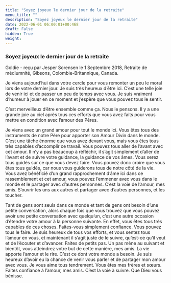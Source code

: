 ```yaml
---
title: "Soyez joyeux le dernier jour de la retraite"
menu_title: ""
description: "Soyez joyeux le dernier jour de la retraite"
date: 2022-06-01 06:00:01+00:468
draft: False
hidden: True
weight:
---
```

### Soyez joyeux le dernier jour de la retraite

Goldie - reçu par Jesper Sorensen le 1 Septembre 2018, Retraite de médiumnité, Gibsons, Colombie-Britannique, Canada.

Je viens aujourd’hui dans votre cercle pour vous remonter un peu le moral lors de votre dernier jour. Je suis très heureux d’être ici. C’est une telle joie de venir ici et de passer un peu de temps avec vous. Je suis vraiment d’humeur à jouer en ce moment et j’espère que vous pouvez tous le sentir.

C’est merveilleux d’être ensemble comme ça. Nous le pensons. Il y a une grande joie au ciel après tous ces efforts que vous avez faits pour vous mettre en condition avec l’amour des Pères.

Je viens avec un grand amour pour tout le monde ici. Vous êtes tous des instruments de notre Père pour apporter son Amour Divin dans le monde. C’est une tâche énorme que vous avez devant vous, mais vous êtes tous très capables d’accomplir ce travail. Vous pouvez tous aller de l’avant avec cet amour. Il n’y a pas beaucoup à réfléchir, il s’agit simplement d’aller de l’avant et de suivre votre guidance, la guidance de vos âmes. Vous serez tous guidés sur ce que vous devez faire. Vous pouvez donc croire que vous êtes tous guidés, car nous vous guiderons tous de notre côté de la vie. Vous avez bénéficié d’un grand rapprochement d’âme ici dans ce rassemblement et cet amour, vous pouvez l’emmener avec vous dans le monde et le partager avec d’autres personnes. C’est la voie de l’amour, mes amis. S’ouvrir les uns aux autres et partager avec d’autres personnes, et les toucher.

Tant de gens sont seuls dans ce monde et tant de gens ont besoin d’une petite conversation, alors chaque fois que vous trouvez que vous pouvez avoir une petite conversation avec quelqu’un, c’est une autre occasion d’étendre votre amour à la personne suivante. En effet, vous êtes tous très capables de ces choses. Faites-vous simplement confiance. Vous pouvez tous le faire. Je suis heureux de tous vos efforts, et vous sentez tous l’amour en vous, et maintenant il s’agit juste de le suivre, qu’est-ce qu’il veut et de l’écouter et d’avancer. Faites de petits pas. Un pas mène au suivant et bientôt, vous atteindrez votre but de cette manière, mes amis. La vie apporte l’amour et le rire. C’est ce dont votre monde a besoin. Je suis heureux d’avoir eu la chance de venir vous parler et de partager mon amour avec vous. Je vous aime tous tendrement. Vous êtes mes frères et sœurs. Faites confiance à l’amour, mes amis. C’est la voie à suivre. Que Dieu vous bénisse.